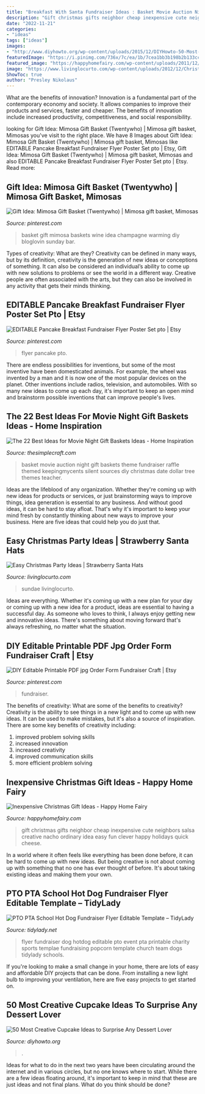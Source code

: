 ```yaml
---
title: "Breakfast With Santa Fundraiser Ideas : Basket Movie Auction Night Gift Baskets Theme Fundraiser Raffle Themed Keepingmycents Silent Sources Diy Christmas Date Dollar Tree Themes Teacher"
description: "Gift christmas gifts neighbor cheap inexpensive cute neighbors salsa creative nacho ordinary idea easy fun clever happy holidays quick cheese"
date: "2022-11-21"
categories:
- "ideas"
tags: ["ideas"]
images:
- "http://www.diyhowto.org/wp-content/uploads/2015/12/DIYHowto-50-Most-Creative-Cupcake-Ideas-to-Surprise-Any-Dessert-Lover48-600x800.jpg"
featuredImage: "https://i.pinimg.com/736x/7c/ea/1b/7cea1bb3b198b2b133cc5e6e807e6f72.jpg"
featured_image: "https://happyhomefairy.com/wp-content/uploads/2011/12/cheap-gift-41.jpg"
image: "https://www.livinglocurto.com/wp-content/uploads/2012/12/Christmas-holiday-party.jpg"
ShowToc: true
author: "Presley Nikolaus"
---
```



What are the benefits of innovation?
Innovation is a fundamental part of the contemporary economy and society. It allows companies to improve their products and services, faster and cheaper. The benefits of innovation include increased productivity, competitiveness, and social responsibility.

	

		
looking for Gift Idea: Mimosa Gift Basket (Twentywho) | Mimosa gift basket, Mimosas you've visit to the right place. We have 8 Images about Gift Idea: Mimosa Gift Basket (Twentywho) | Mimosa gift basket, Mimosas like EDITABLE Pancake Breakfast Fundraiser Flyer Poster Set pto | Etsy, Gift Idea: Mimosa Gift Basket (Twentywho) | Mimosa gift basket, Mimosas and also EDITABLE Pancake Breakfast Fundraiser Flyer Poster Set pto | Etsy. Read more:
		
    
## Gift Idea: Mimosa Gift Basket (Twentywho) | Mimosa Gift Basket, Mimosas

<img loading=lazy src="https://i.pinimg.com/originals/f9/87/79/f98779a71a1bf6d6b5533bbba21cd6b2.jpg" onerror="this.onerror=null;this.src='https://tse1.mm.bing.net/th?id=OIP.wsYRnQ1rEmxBMxVlxDrg_gHaJ6&amp;pid=15.1';" alt="Gift Idea: Mimosa Gift Basket (Twentywho) | Mimosa gift basket, Mimosas">

_Source: pinterest.com_

>basket gift mimosa baskets wine idea champagne warming diy bloglovin sunday bar. 

	

Types of creativity: What are they?
Creativity can be defined in many ways, but by its definition, creativity is the generation of new ideas or conceptions of something. It can also be considered an individual’s ability to come up with new solutions to problems or see the world in a different way. Creative people are often associated with the arts, but they can also be involved in any activity that gets their minds thinking.

    
## EDITABLE Pancake Breakfast Fundraiser Flyer Poster Set Pto | Etsy

<img loading=lazy src="https://i.pinimg.com/736x/7c/ea/1b/7cea1bb3b198b2b133cc5e6e807e6f72.jpg" onerror="this.onerror=null;this.src='https://tse1.mm.bing.net/th?id=OIP.kTXSYlT7V9ZnffSPKyZ4mAHaLH&amp;pid=15.1';" alt="EDITABLE Pancake Breakfast Fundraiser Flyer Poster Set pto | Etsy">

_Source: pinterest.com_

>flyer pancake pto. 

	

There are endless possibilities for inventions, but some of the most inventive have been domesticated animals. For example, the wheel was invented by a man and it is now one of the most popular devices on the planet. Other inventions include radios, television, and automobiles. With so many new ideas to come up each day, it's important to keep an open mind and brainstorm possible inventions that can improve people's lives.

    
## The 22 Best Ideas For Movie Night Gift Baskets Ideas - Home Inspiration

<img loading=lazy src="https://thesimplecraft.com/wp-content/uploads/2019/08/movie-night-gift-baskets-ideas-awesome-school-fundraiser-auction-basket-movie-night-sources-of-movie-night-gift-baskets-ideas.png" onerror="this.onerror=null;this.src='https://tse4.mm.bing.net/th?id=OIP.1kB42lLUmuk37_3JH3DDTQHaKC&amp;pid=15.1';" alt="The 22 Best Ideas for Movie Night Gift Baskets Ideas - Home Inspiration">

_Source: thesimplecraft.com_

>basket movie auction night gift baskets theme fundraiser raffle themed keepingmycents silent sources diy christmas date dollar tree themes teacher. 

	

Ideas are the lifeblood of any organization. Whether they're coming up with new ideas for products or services, or just brainstorming ways to improve things, idea generation is essential to any business. And without good ideas, it can be hard to stay afloat. That's why it's important to keep your mind fresh by constantly thinking about new ways to improve your business. Here are five ideas that could help you do just that.

    
## Easy Christmas Party Ideas | Strawberry Santa Hats

<img loading=lazy src="https://www.livinglocurto.com/wp-content/uploads/2012/12/Christmas-holiday-party.jpg" onerror="this.onerror=null;this.src='https://tse2.mm.bing.net/th?id=OIP.LFtpMqlisgLYagihiQD6dQHaE7&amp;pid=15.1';" alt="Easy Christmas Party Ideas | Strawberry Santa Hats">

_Source: livinglocurto.com_

>sundae livinglocurto. 

	

Ideas are everything. Whether it's coming up with a new plan for your day or coming up with a new idea for a product, ideas are essential to having a successful day. As someone who loves to think, I always enjoy getting new and innovative ideas. There's something about moving forward that's always refreshing, no matter what the situation.

    
## DIY Editable Printable PDF Jpg Order Form Fundraiser Craft | Etsy

<img loading=lazy src="https://i.pinimg.com/736x/10/4e/9f/104e9f1ed6dad780abce43c8bc8b82bd.jpg" onerror="this.onerror=null;this.src='https://tse3.mm.bing.net/th?id=OIP.vhtw-i89llKNz2Q4l8YKrQHaLF&amp;pid=15.1';" alt="DIY Editable Printable PDF jpg Order Form Fundraiser Craft | Etsy">

_Source: pinterest.com_

>fundraiser. 

	

The benefits of creativity: What are some of the benefits to creativity?
Creativity is the ability to see things in a new light and to come up with new ideas. It can be used to make mistakes, but it's also a source of inspiration. There are some key benefits of creativity including: 
1. improved problem solving skills 
2. increased innovation 
3. increased creativity 
4. improved communication skills 
5. more efficient problem solving 

    
## Inexpensive Christmas Gift Ideas - Happy Home Fairy

<img loading=lazy src="https://happyhomefairy.com/wp-content/uploads/2011/12/cheap-gift-41.jpg" onerror="this.onerror=null;this.src='https://tse3.mm.bing.net/th?id=OIP.p0mFPkK-24rk4w6d9kR5zQHaLG&amp;pid=15.1';" alt="Inexpensive Christmas Gift Ideas - Happy Home Fairy">

_Source: happyhomefairy.com_

>gift christmas gifts neighbor cheap inexpensive cute neighbors salsa creative nacho ordinary idea easy fun clever happy holidays quick cheese. 

	

In a world where it often feels like everything has been done before, it can be hard to come up with new ideas. But being creative is not about coming up with something that no one has ever thought of before. It's about taking existing ideas and making them your own.

    
## PTO PTA School Hot Dog Fundraiser Flyer Editable Template – TidyLady

<img loading=lazy src="http://cdn.shopify.com/s/files/1/0010/9599/1332/products/il_fullxfull.1851448534_91du_1200x1200.jpg?v=1580447489" onerror="this.onerror=null;this.src='https://tse4.mm.bing.net/th?id=OIP.atnBLtWZVlEpzzv-NaEnRgHaHa&amp;pid=15.1';" alt="PTO PTA School Hot Dog Fundraiser Flyer Editable Template – TidyLady">

_Source: tidylady.net_

>flyer fundraiser dog hotdog editable pto event pta printable charity sports templae fundraising popcorn template church team dogs tidylady schools. 

	

If you're looking to make a small change in your home, there are lots of easy and affordable DIY projects that can be done. From installing a new light bulb to improving your ventilation, here are five easy projects to get started on.

    
## 50 Most Creative Cupcake Ideas To Surprise Any Dessert Lover

<img loading=lazy src="http://www.diyhowto.org/wp-content/uploads/2015/12/DIYHowto-50-Most-Creative-Cupcake-Ideas-to-Surprise-Any-Dessert-Lover48-600x800.jpg" onerror="this.onerror=null;this.src='https://tse1.mm.bing.net/th?id=OIP.j2hoNY_ozZss-fJow7_WPwHaJ4&amp;pid=15.1';" alt="50 Most Creative Cupcake Ideas to Surprise Any Dessert Lover">

_Source: diyhowto.org_

>. 

	

Ideas for what to do in the next two years have been circulating around the internet and in various circles, but no one knows where to start. While there are a few ideas floating around, it's important to keep in mind that these are just ideas and not final plans. What do you think should be done?

